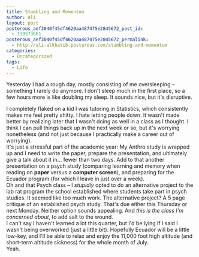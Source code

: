 ```yaml
---
title: Stumbling and Momentum
author: Ali
layout: post
posterous_aef3040f45df4620aa487475e2845672_post_id:
  - 139573661
posterous_aef3040f45df4620aa487475e2845672_permalink:
  - http://ali-alkhatib.posterous.com/stumbling-and-momentum
categories:
  - Uncategorized
tags:
  - Life
---
```

Yesterday I had a rough day, mostly consisting of me oversleeping &#8211; something I rarely do anymore. I don't sleep much in the first place, so a few hours more is like doubling my sleep. It sounds nice, but it's disruptive. 
<div>
  I completely flaked on a kid I was tutoring in Statistics, which consistently makes me feel pretty shitty. I hate letting people down. It wasn't made better by realizing later that I wasn't doing as well in a class as I thought. I think I can pull things back up in the next week or so, but it's worrying nonetheless (and not just because I practically make a career out of worrying).
</div>

<div>
  It's just a stressful part of the academic year: My Anthro study is wrapped up and I need to write the paper, prepare the presentation, and ultimately give a talk about it in&#8230; fewer than two days. Add to that another presentation on a psych study (comparing learning and memory when reading on <b>paper</b> versus a <b>computer screen</b>), and preparing for the Ecuador program (for which I leave in just over a week).
</div>

<div>
  Oh and that Psych class &#8211; I <i>stupidly</i> opted to do an alternative project to the lab rat program the school established where students take part in psych studies. It seemed like too much work. The alternative project? A 5 page critique of an established psych study. That's due either this Thursday or next Monday. Neither option sounds appealing. And <i>this is the class I'm concerned about</i>, to add salt to the wound.
</div>

<div>
  I can't say I haven't learned a lot this quarter, but I'd be lying if I said I wasn't being overworked (just a little bit). Hopefully Ecuador will be a little low-key, and I'll be able to relax and enjoy the 11,000 foot high altitude (and short-term altitude sickness) for the whole month of July.
</div>

<div>
  Yeah.
</div>
